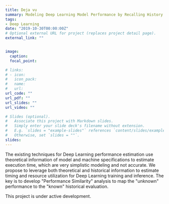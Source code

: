```yaml
---
title: Deja vu
summary: Modeling Deep Learning Model Performance by Recalling History.
tags:
- Deep Learning
date: "2019-10-30T00:00:00Z"
# Optional external URL for project (replaces project detail page).
external_link: ""


image:
  caption: 
  focal_point:

# links:
# - icon:
#   icon_pack: 
#   name: 
#   url:
url_code: ""
url_pdf: ""
url_slides: ""
url_video: ""

# Slides (optional).
#   Associate this project with Markdown slides.
#   Simply enter your slide deck's filename without extension.
#   E.g. `slides = "example-slides"` references `content/slides/example-slides.md`.
#   Otherwise, set `slides = ""`.
slides: 
---
```


The existing techniques for Deep Learning performance estimation use theoretical information of model and machine specifications to estimate execution time, which are very simplistic modeling and not accurate. We propose to leverage both theoretical and historical information to estimate timing and resource utilization for Deep Learning training and inference. The key is to develop "Performance Similarity" analysis to map the "unknown" performance to the "known" historical evaluation.

This project is under active development.
